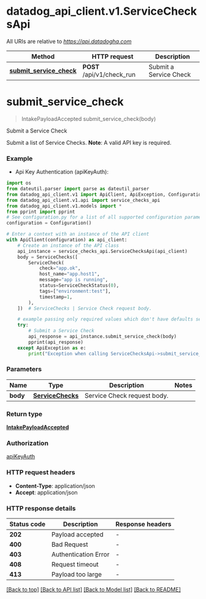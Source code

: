 # datadog_api_client.v1.ServiceChecksApi

All URIs are relative to *https://api.datadoghq.com*

Method | HTTP request | Description
------------- | ------------- | -------------
[**submit_service_check**](ServiceChecksApi.md#submit_service_check) | **POST** /api/v1/check_run | Submit a Service Check


# **submit_service_check**
> IntakePayloadAccepted submit_service_check(body)

Submit a Service Check

Submit a list of Service Checks.  **Note**: A valid API key is required.

### Example

* Api Key Authentication (apiKeyAuth):
```python
import os
from dateutil.parser import parse as dateutil_parser
from datadog_api_client.v1 import ApiClient, ApiException, Configuration
from datadog_api_client.v1.api import service_checks_api
from datadog_api_client.v1.models import *
from pprint import pprint
# See configuration.py for a list of all supported configuration parameters.
configuration = Configuration()

# Enter a context with an instance of the API client
with ApiClient(configuration) as api_client:
    # Create an instance of the API class
    api_instance = service_checks_api.ServiceChecksApi(api_client)
    body = ServiceChecks([
        ServiceCheck(
            check="app.ok",
            host_name="app.host1",
            message="app is running",
            status=ServiceCheckStatus(0),
            tags=["environment:test"],
            timestamp=1,
        ),
    ])  # ServiceChecks | Service Check request body.

    # example passing only required values which don't have defaults set
    try:
        # Submit a Service Check
        api_response = api_instance.submit_service_check(body)
        pprint(api_response)
    except ApiException as e:
        print("Exception when calling ServiceChecksApi->submit_service_check: %s\n" % e)
```


### Parameters

Name | Type | Description  | Notes
------------- | ------------- | ------------- | -------------
 **body** | [**ServiceChecks**](ServiceChecks.md)| Service Check request body. |

### Return type

[**IntakePayloadAccepted**](IntakePayloadAccepted.md)

### Authorization

[apiKeyAuth](README.md#apiKeyAuth)

### HTTP request headers

 - **Content-Type**: application/json
 - **Accept**: application/json


### HTTP response details
| Status code | Description | Response headers |
|-------------|-------------|------------------|
**202** | Payload accepted |  -  |
**400** | Bad Request |  -  |
**403** | Authentication Error |  -  |
**408** | Request timeout |  -  |
**413** | Payload too large |  -  |

[[Back to top]](#) [[Back to API list]](README.md#documentation-for-api-endpoints) [[Back to Model list]](README.md#documentation-for-models) [[Back to README]](README.md)

